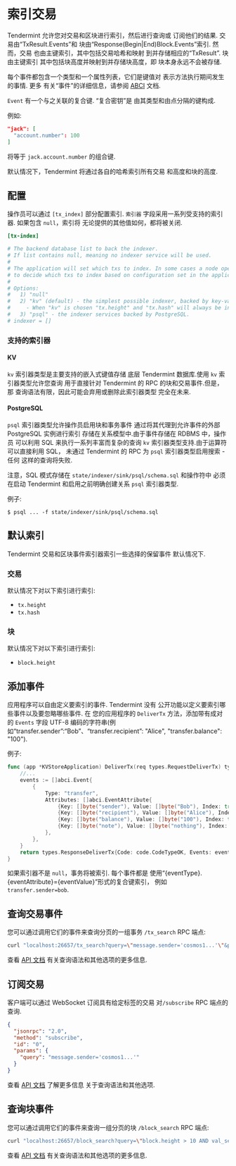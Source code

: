 # 索引交易

Tendermint 允许您对交易和区块进行索引，然后进行查询或
订阅他们的结果. 交易由“TxResult.Events”和
块由“Response(Begin|End)Block.Events”索引. 然而，交易
也由主键索引，其中包括交易哈希和映射
到并存储相应的“TxResult”. 块由主键索引
其中包括块高度并映射到并存储块高度，即
块本身永远不会被存储.

每个事件都包含一个类型和一个属性列表，它们是键值对
表示方法执行期间发生的事情. 更多
有关“事件”的详细信息，请参阅
[ABCI](https://github.com/tendermint/spec/blob/master/spec/abci/abci.md#events)
文档.

`Event` 有一个与之关联的复合键. “复合密钥”是
由其类型和由点分隔的键构成.

例如:

```json
"jack": [
  "account.number": 100
]
```

将等于 `jack.account.number` 的组合键.

默认情况下，Tendermint 将通过各自的哈希索引所有交易
和高度和块的高度.

## 配置

操作员可以通过 `[tx_index]` 部分配置索引. `索引器`
字段采用一系列受支持的索引器. 如果包含 `null`，索引将
无论提供的其他值如何，都将被关闭.

```toml
[tx-index]

# The backend database list to back the indexer.
# If list contains null, meaning no indexer service will be used.
#
# The application will set which txs to index. In some cases a node operator will be able
# to decide which txs to index based on configuration set in the application.
#
# Options:
#   1) "null"
#   2) "kv" (default) - the simplest possible indexer, backed by key-value storage (defaults to levelDB; see DBBackend).
#     - When "kv" is chosen "tx.height" and "tx.hash" will always be indexed.
#   3) "psql" - the indexer services backed by PostgreSQL.
# indexer = []
```

### 支持的索引器

#### KV

`kv` 索引器类型是主要支持的嵌入式键值存储
底层 Tendermint 数据库.使用 `kv` 索引器类型允许您查询
用于直接针对 Tendermint 的 RPC 的块和交易事件.但是，那
查询语法有限，因此可能会弃用或删除此索引器类型
完全在未来.

#### PostgreSQL

`psql` 索引器类型允许操作员启用块和事务事件
通过将其代理到允许事件的外部 PostgreSQL 实例进行索引
存储在关系模型中.由于事件存储在 RDBMS 中，操作员
可以利用 SQL 来执行一系列丰富而复杂的查询
`kv` 索引器类型支持.由于运算符可以直接利用 SQL，
未通过 Tendermint 的 RPC 为 `psql` 索引器类型启用搜索 - 任何
这样的查询将失败.

注意，SQL 模式存储在 `state/indexer/sink/psql/schema.sql` 和操作符中
必须在启动 Tendermint 和启用之前明确创建关系
`psql` 索引器类型.

例子:

```shell
$ psql ... -f state/indexer/sink/psql/schema.sql
```

## 默认索引

Tendermint 交易和区块事件索引器索引一些选择的保留事件
默认情况下.

### 交易

默认情况下对以下索引进行索引:

- `tx.height`
- `tx.hash`

### 块

默认情况下对以下索引进行索引:

- `block.height`

## 添加事件

应用程序可以自由定义要索引的事件. Tendermint 没有
公开功能以定义要索引哪些事件以及要忽略哪些事件. 在
您的应用程序的 `DeliverTx` 方法，添加带有成对的 `Events` 字段
UTF-8 编码的字符串(例如“transfer.sender”:“Bob”、“transfer.recipient”:
"Alice", "transfer.balance": "100").

例子:

```go
func (app *KVStoreApplication) DeliverTx(req types.RequestDeliverTx) types.Result {
    //...
    events := []abci.Event{
        {
            Type: "transfer",
            Attributes: []abci.EventAttribute{
                {Key: []byte("sender"), Value: []byte("Bob"), Index: true},
                {Key: []byte("recipient"), Value: []byte("Alice"), Index: true},
                {Key: []byte("balance"), Value: []byte("100"), Index: true},
                {Key: []byte("note"), Value: []byte("nothing"), Index: true},
            },
        },
    }
    return types.ResponseDeliverTx{Code: code.CodeTypeOK, Events: events}
}
```

如果索引器不是 `null`，事务将被索引. 每个事件都是
使用“{eventType}.{eventAttribute}={eventValue}”形式的复合键索引，
例如 `transfer.sender=bob`.

## 查询交易事件

您可以通过调用它们的事件来查询分页的一组事务
`/tx_search` RPC 端点:

```bash
curl "localhost:26657/tx_search?query=\"message.sender='cosmos1...'\"&prove=true"
```

查看 [API 文档](https://docs.tendermint.com/master/rpc/#/Info/tx_search)
有关查询语法和其他选项的更多信息.

## 订阅交易

客户端可以通过 WebSocket 订阅具有给定标签的交易
对`/subscribe` RPC 端点的查询.

```json
{
  "jsonrpc": "2.0",
  "method": "subscribe",
  "id": "0",
  "params": {
    "query": "message.sender='cosmos1...'"
  }
}
```

查看 [API 文档](https://docs.tendermint.com/master/rpc/#subscribe) 了解更多信息
关于查询语法和其他选项.

## 查询块事件

您可以通过调用它们的事件来查询一组分页的块
`/block_search` RPC 端点:

```bash
curl "localhost:26657/block_search?query=\"block.height > 10 AND val_set.num_changed > 0\""
```

查看 [API 文档](https://docs.tendermint.com/master/rpc/#/Info/block_search)
有关查询语法和其他选项的更多信息.
